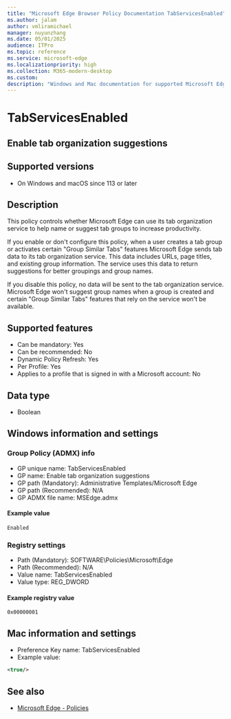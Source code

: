 ```yaml
---
title: "Microsoft Edge Browser Policy Documentation TabServicesEnabled"
ms.author: jalam
author: vmliramichael
manager: nuyunzhang
ms.date: 05/01/2025
audience: ITPro
ms.topic: reference
ms.service: microsoft-edge
ms.localizationpriority: high
ms.collection: M365-modern-desktop
ms.custom:
description: "Windows and Mac documentation for supported Microsoft Edge Browser policy: Enable tab organization suggestions"
---
```


<!--THIS FILE IS AUTOMATICALLY GENERATED. MANUAL CHANGES WILL BE OVERWRITTEN.-->
<!--Please contact the Microsoft Edge Manageability team with any questions.-->

# TabServicesEnabled

## Enable tab organization suggestions


## Supported versions

- On Windows and macOS since 113 or later

## Description

This policy controls whether Microsoft Edge can use its tab organization service to help name or suggest tab groups to increase productivity.

If you enable or don't configure this policy, when a user creates a tab group or activates certain "Group Similar Tabs" features Microsoft Edge sends tab data to its tab organization service. This data includes URLs, page titles, and existing group information. The service uses this data to return suggestions for better groupings and group names.

If you disable this policy, no data will be sent to the tab organization service. Microsoft Edge won't suggest group names when a group is created and certain "Group Similar Tabs" features that rely on the service won't be available.

## Supported features

- Can be mandatory: Yes
- Can be recommended: No
- Dynamic Policy Refresh: Yes
- Per Profile: Yes
- Applies to a profile that is signed in with a Microsoft account: No

## Data type

- Boolean

## Windows information and settings

### Group Policy (ADMX) info

- GP unique name: TabServicesEnabled
- GP name: Enable tab organization suggestions
- GP path (Mandatory): Administrative Templates/Microsoft Edge
- GP path (Recommended): N/A
- GP ADMX file name: MSEdge.admx

#### Example value

```
Enabled
```

### Registry settings

- Path (Mandatory): SOFTWARE\Policies\Microsoft\Edge
- Path (Recommended): N/A
- Value name: TabServicesEnabled
- Value type: REG_DWORD

#### Example registry value

```
0x00000001
```


## Mac information and settings

- Preference Key name: TabServicesEnabled
- Example value:

```xml
<true/>
```

## See also
- [Microsoft Edge - Policies](../microsoft-edge-policies.md)
